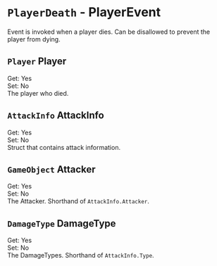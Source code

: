 # `PlayerDeath` - PlayerEvent
Event is invoked when a player dies. Can be disallowed to prevent the player from dying.

## `Player` Player
Get: Yes  
Set: No  
The player who died.  

## `AttackInfo` AttackInfo
Get: Yes  
Set: No  
Struct that contains attack information.  

## `GameObject` Attacker
Get: Yes  
Set: No  
The Attacker. Shorthand of `AttackInfo.Attacker`.  

## `DamageType` DamageType
Get: Yes  
Set: No  
The DamageTypes. Shorthand of `AttackInfo.Type`.  